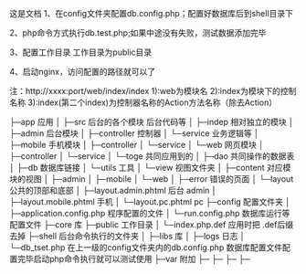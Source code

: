 这是文档
1、在config文件夹配置db.config.php；配置好数据库后到shell目录下

2、php命令方式执行db.test.php;如果中途没有失败，测试数据添加完毕

3、配置工作目录 工作目录为public目录

4、启动nginx，访问配置的路径就可以了

注：http://xxxx:port/web/index/index
1):web为模块名
2):index为模块下的控制名称
3):index(第二个index)为控制器名称的Action方法名称（除去Action）


├─app 应用
│   ├─src 后台的各个模块 后台代码等
│       ├─indep 相对独立的模块
│           ├─admin 后台模块
│               ├─controller 控制器
│               └─service 业务逻辑等
│           ├─mobile 手机模块
│               ├─controller
│               └─service
│           └─web 网页模块
│               ├─controller
│               └─service
│       └─toge 共同应用到的
│           ├─dao 共同操作的数据表
│           ├─db 数据库链接
│           └─utils 工具
│   └─view 视图文件夹
│       ├─content 对应模块的视图
│           ├─admin
│           ├─mobile
│           └─web
│       ├─error 错误的页面
│       └─layout 公共的顶部和底部
│           ├─layout.admin.phtml 后台 admin
│           ├─layout.mobile.phtml 手机
│           └─layout.pc.phtml pc
├─config 配置文件夹
│   ├─application.config.php 程序配置的文件
│   └─run.config.php 数据库运行等配置文件
├─core 库
├─public 工作目录
│   └─index.php.def 应用时把 .def后缀去掉
├─shell 后台命令执行的文件夹
│   ├─libs 库
│   ├─logs 日志
│   └─db_tset.php 在上一级的config文件夹内的db.config.php 数据库配置文件配置完毕启动php命令执行就可以测试使用
├─var 附加
├─
├─
├─
├─